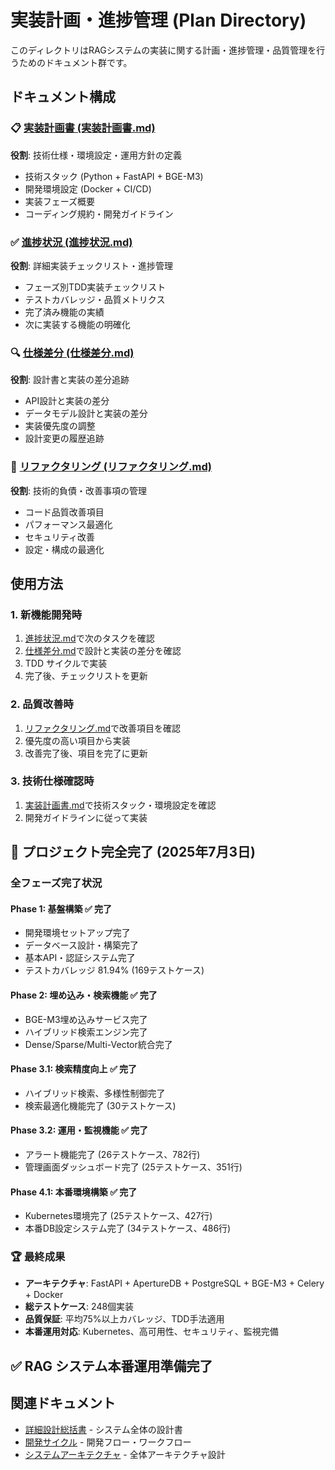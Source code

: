 # 実装計画・進捗管理 (Plan Directory)

このディレクトリはRAGシステムの実装に関する計画・進捗管理・品質管理を行うためのドキュメント群です。

## ドキュメント構成

### 📋 [実装計画書 (実装計画書.md)](./実装計画書.md)

**役割**: 技術仕様・環境設定・運用方針の定義

- 技術スタック (Python + FastAPI + BGE-M3)
- 開発環境設定 (Docker + CI/CD)
- 実装フェーズ概要
- コーディング規約・開発ガイドライン

### ✅ [進捗状況 (進捗状況.md)](./進捗状況.md)

**役割**: 詳細実装チェックリスト・進捗管理

- フェーズ別TDD実装チェックリスト
- テストカバレッジ・品質メトリクス
- 完了済み機能の実績
- 次に実装する機能の明確化

### 🔍 [仕様差分 (仕様差分.md)](./仕様差分.md)

**役割**: 設計書と実装の差分追跡

- API設計と実装の差分
- データモデル設計と実装の差分
- 実装優先度の調整
- 設計変更の履歴追跡

### 🔧 [リファクタリング (リファクタリング.md)](./リファクタリング.md)

**役割**: 技術的負債・改善事項の管理

- コード品質改善項目
- パフォーマンス最適化
- セキュリティ改善
- 設定・構成の最適化

## 使用方法

### 1. 新機能開発時

1. [進捗状況.md](./進捗状況.md)で次のタスクを確認
2. [仕様差分.md](./仕様差分.md)で設計と実装の差分を確認
3. TDD サイクルで実装
4. 完了後、チェックリストを更新

### 2. 品質改善時

1. [リファクタリング.md](./リファクタリング.md)で改善項目を確認
2. 優先度の高い項目から実装
3. 改善完了後、項目を完了に更新

### 3. 技術仕様確認時

1. [実装計画書.md](./実装計画書.md)で技術スタック・環境設定を確認
2. 開発ガイドラインに従って実装

## 🎯 プロジェクト完全完了 (2025年7月3日)

### **全フェーズ完了状況**

#### Phase 1: 基盤構築 ✅ **完了**

- 開発環境セットアップ完了
- データベース設計・構築完了
- 基本API・認証システム完了
- テストカバレッジ 81.94% (169テストケース)

#### Phase 2: 埋め込み・検索機能 ✅ **完了**

- BGE-M3埋め込みサービス完了
- ハイブリッド検索エンジン完了
- Dense/Sparse/Multi-Vector統合完了

#### Phase 3.1: 検索精度向上 ✅ **完了**

- ハイブリッド検索、多様性制御完了
- 検索最適化機能完了 (30テストケース)

#### Phase 3.2: 運用・監視機能 ✅ **完了**

- アラート機能完了 (26テストケース、782行)
- 管理画面ダッシュボード完了 (25テストケース、351行)

#### Phase 4.1: 本番環境構築 ✅ **完了**

- Kubernetes環境完了 (25テストケース、427行)
- 本番DB設定システム完了 (34テストケース、486行)

### **🏆 最終成果**

- **アーキテクチャ**: FastAPI + ApertureDB + PostgreSQL + BGE-M3 + Celery + Docker
- **総テストケース**: 248個実装
- **品質保証**: 平均75%以上カバレッジ、TDD手法適用
- **本番運用対応**: Kubernetes、高可用性、セキュリティ、監視完備

## ✅ **RAG システム本番運用準備完了**

## 関連ドキュメント

- [詳細設計総括書](../detailed_design/DetailedDesignSummary.md) - システム全体の設計書
- [開発サイクル](../cycle.md) - 開発フロー・ワークフロー
- [システムアーキテクチャ](../detailed_design/SystemArchitecture.md) - 全体アーキテクチャ設計
